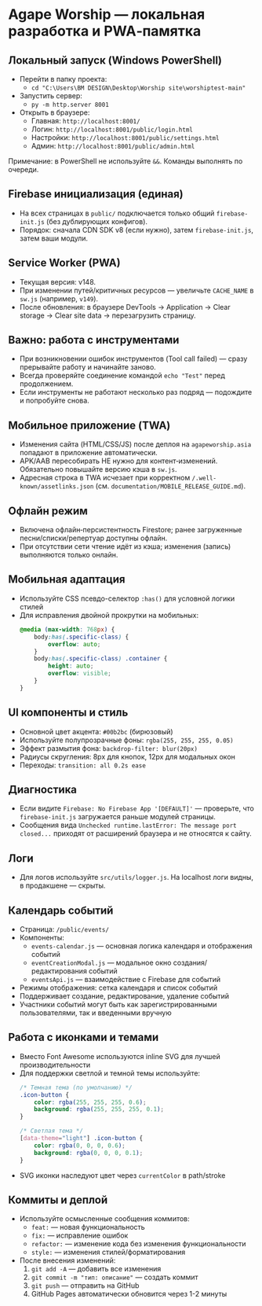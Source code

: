 # Agape Worship — локальная разработка и PWA‑памятка

## Локальный запуск (Windows PowerShell)
- Перейти в папку проекта:
  - `cd "C:\Users\BM DESIGN\Desktop\Worship site\worshiptest-main"`
- Запустить сервер:
  - `py -m http.server 8001`
- Открыть в браузере:
  - Главная: `http://localhost:8001/`
  - Логин: `http://localhost:8001/public/login.html`
  - Настройки: `http://localhost:8001/public/settings.html`
  - Админ: `http://localhost:8001/public/admin.html`

Примечание: в PowerShell не используйте `&&`. Команды выполнять по очереди.

## Firebase инициализация (единая)
- На всех страницах в `public/` подключается только общий `firebase-init.js` (без дублирующих конфигов).
- Порядок: сначала CDN SDK v8 (если нужно), затем `firebase-init.js`, затем ваши модули.

## Service Worker (PWA)
- Текущая версия: v148.
- При изменении путей/критичных ресурсов — увеличьте `CACHE_NAME` в `sw.js` (например, `v149`).
- После обновления: в браузере DevTools → Application → Clear storage → Clear site data → перезагрузить страницу.

## Важно: работа с инструментами
- При возникновении ошибок инструментов (Tool call failed) — сразу прерывайте работу и начинайте заново.
- Всегда проверяйте соединение командой `echo "Test"` перед продолжением.
- Если инструменты не работают несколько раз подряд — подождите и попробуйте снова.

## Мобильное приложение (TWA)
- Изменения сайта (HTML/CSS/JS) после деплоя на `agapeworship.asia` попадают в приложение автоматически.
- APK/AAB пересобирать НЕ нужно для контент‑изменений. Обязательно повышайте версию кэша в `sw.js`.
- Адресная строка в TWA исчезает при корректном `/.well-known/assetlinks.json` (см. `documentation/MOBILE_RELEASE_GUIDE.md`).

## Офлайн режим
- Включена офлайн‑персистентность Firestore; ранее загруженные песни/списки/репертуар доступны офлайн.
- При отсутствии сети чтение идёт из кэша; изменения (запись) выполняются только онлайн.

## Мобильная адаптация
- Используйте CSS псевдо-селектор `:has()` для условной логики стилей
- Для исправления двойной прокрутки на мобильных:
  ```css
  @media (max-width: 768px) {
      body:has(.specific-class) {
          overflow: auto;
      }
      body:has(.specific-class) .container {
          height: auto;
          overflow: visible;
      }
  }
  ```

## UI компоненты и стиль
- Основной цвет акцента: `#00b2bc` (бирюзовый)
- Используйте полупрозрачные фоны: `rgba(255, 255, 255, 0.05)`
- Эффект размытия фона: `backdrop-filter: blur(20px)`
- Радиусы скругления: 8px для кнопок, 12px для модальных окон
- Переходы: `transition: all 0.2s ease`

## Диагностика
- Если видите `Firebase: No Firebase App '[DEFAULT]'` — проверьте, что `firebase-init.js` загружается раньше модулей страницы.
- Сообщения вида `Unchecked runtime.lastError: The message port closed...` приходят от расширений браузера и не относятся к сайту.

## Логи
- Для логов используйте `src/utils/logger.js`. На localhost логи видны, в продакшене — скрыты.

## Календарь событий
- Страница: `/public/events/` 
- Компоненты:
  - `events-calendar.js` — основная логика календаря и отображения событий
  - `eventCreationModal.js` — модальное окно создания/редактирования событий
  - `eventsApi.js` — взаимодействие с Firebase для событий
- Режимы отображения: сетка календаря и список событий
- Поддерживает создание, редактирование, удаление событий
- Участники событий могут быть как зарегистрированными пользователями, так и введенными вручную

## Работа с иконками и темами
- Вместо Font Awesome используются inline SVG для лучшей производительности
- Для поддержки светлой и темной темы используйте:
  ```css
  /* Темная тема (по умолчанию) */
  .icon-button {
      color: rgba(255, 255, 255, 0.6);
      background: rgba(255, 255, 255, 0.1);
  }
  
  /* Светлая тема */
  [data-theme="light"] .icon-button {
      color: rgba(0, 0, 0, 0.6);
      background: rgba(0, 0, 0, 0.1);
  }
  ```
- SVG иконки наследуют цвет через `currentColor` в path/stroke

## Коммиты и деплой
- Используйте осмысленные сообщения коммитов:
  - `feat:` — новая функциональность
  - `fix:` — исправление ошибок
  - `refactor:` — изменение кода без изменения функциональности
  - `style:` — изменения стилей/форматирования
- После внесения изменений:
  1. `git add -A` — добавить все изменения
  2. `git commit -m "тип: описание"` — создать коммит
  3. `git push` — отправить на GitHub
  4. GitHub Pages автоматически обновится через 1-2 минуты
